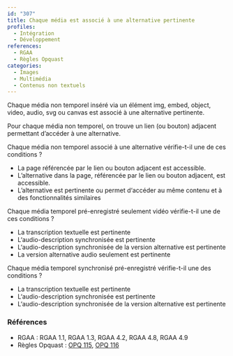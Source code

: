 ```yaml
---
id: "307"
title: Chaque média est associé à une alternative pertinente
profiles:
  - Intégration
  - Développement
references:
  - RGAA
  - Règles Opquast
categories:
  - Images
  - Multimédia
  - Contenus non textuels
---
```


Chaque média non temporel inséré via un élément img, embed, object, video, audio, svg ou canvas est associé à une alternative pertinente.

Pour chaque média non temporel, on trouve un lien (ou bouton) adjacent permettant d’accéder à une alternative.

Chaque média non temporel associé à une alternative vérifie-t-il une de ces conditions ?
* La page référencée par le lien ou bouton adjacent est accessible.
* L’alternative dans la page, référencée par le lien ou bouton adjacent, est accessible.
* L’alternative est pertinente ou permet d‘accéder au même contenu et à des fonctionnalités similaires

Chaque média temporel pré-enregistré seulement vidéo vérifie-t-il une de ces conditions ?
* La transcription textuelle est pertinente
* L‘audio-description synchronisée est pertinente
* L‘audio-description synchronisée de la version alternative est pertinente
* La version alternative audio seulement est pertinente

Chaque média temporel synchronisé pré-enregistré vérifie-t-il une des conditions ?
* La transcription textuelle est pertinente
* L‘audio-description synchronisée est pertinente
* L‘audio-description synchronisée de la version alternative est pertinente

### Références

*   RGAA : RGAA 1.1, RGAA 1.3, RGAA 4.2, RGAA 4.8, RGAA 4.9
*   Règles Opquast : [OPQ 115](https://checklists.opquast.com/fr/assurance-qualite-web/les-objets-inclus-sont-dotes-dune-alternative-textuelle-appropriee), [OPQ 116](https://checklists.opquast.com/fr/assurance-qualite-web/chaque-contenu-audio-et-video-est-accompagne-de-sa-transcription-textuelle)
